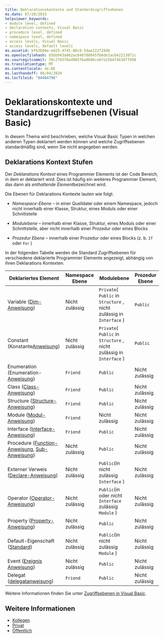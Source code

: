 ```yaml
---
title: Deklarationskontexte und Standardzugriffsebenen
ms.date: 07/20/2015
helpviewer_keywords:
- module level, defined
- declaration contexts, Visual Basic
- procedure level, defined
- namespace level, defined
- access levels, Visual Basic
- access levels, default levels
ms.assetid: bf63b96e-e825-4745-88c8-5dae222728db
ms.openlocfilehash: b5bb943a062ac648f88645fb6de1acb42213071c
ms.sourcegitcommit: f8c270376ed905f6a8896ce0fe25b4f4b38ff498
ms.translationtype: MT
ms.contentlocale: de-DE
ms.lasthandoff: 06/04/2020
ms.locfileid: "84404796"
---
```

# <a name="declaration-contexts-and-default-access-levels-visual-basic"></a>Deklarationskontexte und Standardzugriffsebenen (Visual Basic)
In diesem Thema wird beschrieben, welche Visual Basic Typen in welchen anderen Typen deklariert werden können und welche Zugriffsebenen standardmäßig sind, wenn Sie nicht angegeben werden.  
  
## <a name="declaration-context-levels"></a>Deklarations Kontext Stufen  
 Der *Deklarations Kontext* eines Programmier Elements ist der Code Bereich, in dem er deklariert wird. Dies ist häufig ein weiteres Programmier Element, das dann als *enthaltende Element*bezeichnet wird.  
  
 Die Ebenen für Deklarations Kontexte lauten wie folgt:  
  
- *Namespace-Ebene* – in einer Quelldatei oder einem Namespace, jedoch nicht innerhalb einer Klasse, Struktur, eines Moduls oder einer Schnittstelle  
  
- *Modulebene* – innerhalb einer Klasse, Struktur, eines Moduls oder einer Schnittstelle, aber nicht innerhalb einer Prozedur oder eines Blocks  
  
- *Prozedur Ebene* – innerhalb einer Prozedur oder eines Blocks (z. b. `If` oder `For` )  
  
 In der folgenden Tabelle werden die Standard Zugriffsebenen für verschiedene deklarierte Programmier Elemente angezeigt, abhängig von ihren Deklarations Kontexten.  
  
|Deklariertes Element|Namespace Ebene|Modulebene|Prozedur Ebene|  
|----------------------|---------------------|------------------|---------------------|  
|Variable ([Dim-Anweisung](dim-statement.md))|Nicht zulässig|`Private`( `Public` in `Structure` , nicht zulässig in `Interface` )|`Public`|  
|Constant (Konstante[Anweisung](const-statement.md))|Nicht zulässig|`Private`( `Public` in `Structure` , nicht zulässig in `Interface` )|`Public`|  
|Enumeration (Enumeration-[Anweisung](enum-statement.md))|`Friend`|`Public`|Nicht zulässig|  
|Class ([Class-Anweisung](class-statement.md))|`Friend`|`Public`|Nicht zulässig|  
|Structure ([Structure-Anweisung](structure-statement.md))|`Friend`|`Public`|Nicht zulässig|  
|Module ([Modul-Anweisung](module-statement.md))|`Friend`|Nicht zulässig|Nicht zulässig|  
|Interface ([Interface-Anweisung](interface-statement.md))|`Friend`|`Public`|Nicht zulässig|  
|Procedure ([Function-Anweisung](function-statement.md), [Sub-Anweisung](sub-statement.md))|Nicht zulässig|`Public`|Nicht zulässig|  
|Externer Verweis ([Declare-Anweisung](declare-statement.md))|Nicht zulässig|`Public`(in nicht zulässig `Interface` )|Nicht zulässig|  
|Operator ([Operator-Anweisung](operator-statement.md))|Nicht zulässig|`Public`(in oder nicht `Interface` zulässig `Module` )|Nicht zulässig|  
|Property ([Property-Anweisung](property-statement.md))|Nicht zulässig|`Public`|Nicht zulässig|  
|Default-Eigenschaft ([Standard](../modifiers/default.md))|Nicht zulässig|`Public`(in nicht zulässig `Module` )|Nicht zulässig|  
|Event ([Ereignis Anweisung](event-statement.md))|Nicht zulässig|`Public`|Nicht zulässig|  
|Delegat ([delegatanweisung](delegate-statement.md))|`Friend`|`Public`|Nicht zulässig|  
  
 Weitere Informationen finden Sie unter [Zugriffsebenen in Visual Basic](../../programming-guide/language-features/declared-elements/access-levels.md).  
  
## <a name="see-also"></a>Weitere Informationen

- [Kollegen](../modifiers/friend.md)
- [Privat](../modifiers/private.md)
- [Öffentlich](../modifiers/public.md)
